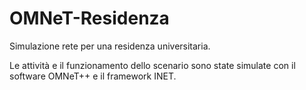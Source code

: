 # OMNeT-Residenza
Simulazione rete per una residenza universitaria.

Le attività e il funzionamento dello scenario sono state simulate con il software OMNeT++  e il framework INET.
